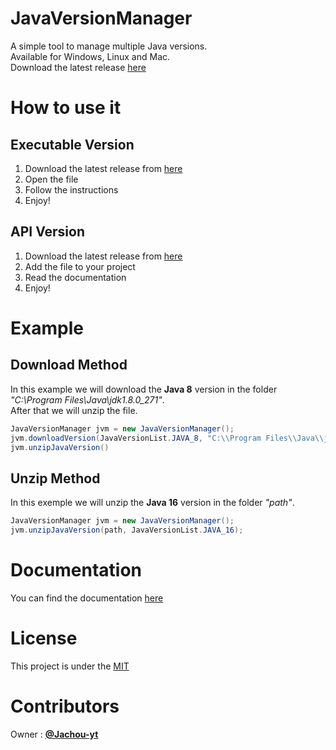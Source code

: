 # JavaVersionManager
A simple tool to manage multiple Java versions.
<br>
Available for Windows, Linux and Mac.
<br>
Download the latest release [here](https://)

# How to use it 
## Executable Version
1. Download the latest release from [here](https://)
2. Open the file
3. Follow the instructions
4. Enjoy!
## API Version
1. Download the latest release from [here](https://)
2. Add the file to your project
3. Read the documentation
4. Enjoy!

# Example

## Download Method
In this example we will download the __Java 8__ version in the folder *"C:\\Program Files\\Java\\jdk1.8.0_271"*.<br>
After that we will unzip the file.
```java
JavaVersionManager jvm = new JavaVersionManager();
jvm.downloadVersion(JavaVersionList.JAVA_8, "C:\\Program Files\\Java\\jdk1.8.0_271");
jvm.unzipJavaVersion() 
```

## Unzip Method
In this exemple we will unzip the __Java 16__ version in the folder *"path"*.
```java
JavaVersionManager jvm = new JavaVersionManager();
jvm.unzipJavaVersion(path, JavaVersionList.JAVA_16); 
```


# Documentation
You can find the documentation [here](https://)

# License
This project is under the [MIT](https://github.com/Jachou-yt/JavaVersionManager/blob/master/LICENSE)

# Contributors
Owner : [__@Jachou-yt__](https://github.com/Jachou-yt)<br>